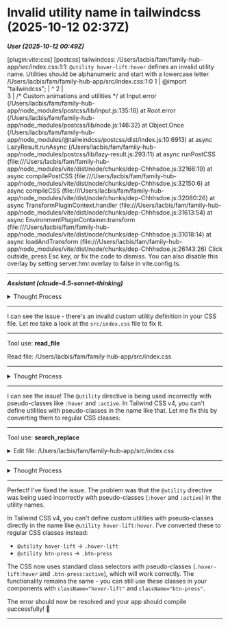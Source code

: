 <!-- Generated by SpecStory -->

<!-- cursor Session 636ad8d6-7c8e-4ce4-9a7b-ae261981e530 (2025-10-12 02:37Z) -->

# Invalid utility name in tailwindcss (2025-10-12 02:37Z)

_**User (2025-10-12 00:49Z)**_

[plugin:vite:css] [postcss] tailwindcss: /Users/lacbis/fam/family-hub-app/src/index.css:1:1: `@utility hover-lift:hover` defines an invalid utility name. Utilities should be alphanumeric and start with a lowercase letter.
/Users/lacbis/fam/family-hub-app/src/index.css:1:0
1  |  @import "tailwindcss";
   |  ^
2  |  
3  |  /* Custom animations and utilities */
    at Input.error (/Users/lacbis/fam/family-hub-app/node_modules/postcss/lib/input.js:135:16)
    at Root.error (/Users/lacbis/fam/family-hub-app/node_modules/postcss/lib/node.js:146:32)
    at Object.Once (/Users/lacbis/fam/family-hub-app/node_modules/@tailwindcss/postcss/dist/index.js:10:6913)
    at async LazyResult.runAsync (/Users/lacbis/fam/family-hub-app/node_modules/postcss/lib/lazy-result.js:293:11)
    at async runPostCSS (file:///Users/lacbis/fam/family-hub-app/node_modules/vite/dist/node/chunks/dep-Chhhsdoe.js:32166:19)
    at async compilePostCSS (file:///Users/lacbis/fam/family-hub-app/node_modules/vite/dist/node/chunks/dep-Chhhsdoe.js:32150:6)
    at async compileCSS (file:///Users/lacbis/fam/family-hub-app/node_modules/vite/dist/node/chunks/dep-Chhhsdoe.js:32080:26)
    at async TransformPluginContext.handler (file:///Users/lacbis/fam/family-hub-app/node_modules/vite/dist/node/chunks/dep-Chhhsdoe.js:31613:54)
    at async EnvironmentPluginContainer.transform (file:///Users/lacbis/fam/family-hub-app/node_modules/vite/dist/node/chunks/dep-Chhhsdoe.js:31018:14)
    at async loadAndTransform (file:///Users/lacbis/fam/family-hub-app/node_modules/vite/dist/node/chunks/dep-Chhhsdoe.js:26143:26)
Click outside, press Esc key, or fix the code to dismiss.
You can also disable this overlay by setting server.hmr.overlay to false in vite.config.ts.

---

_**Assistant (claude-4.5-sonnet-thinking)**_

<think><details><summary>Thought Process</summary>The user is getting a Tailwind CSS error. The error message states:

```
tailwindcss: /Users/lacbis/fam/family-hub-app/src/index.css:1:1: `@utility hover-lift:hover` defines an invalid utility name. Utilities should be alphanumeric and start with a lowercase letter.
```

This suggests that in the `src/index.css` file, there's a custom utility definition that's using an invalid name format. The utility name `hover-lift:hover` is invalid because utility names should be alphanumeric and can't contain colons in the name itself.

Let me read the `src/index.css` file to see what's there and fix the issue.</details></think>

---

I can see the issue - there's an invalid custom utility definition in your CSS file. Let me take a look at the `src/index.css` file to fix it.

---

Tool use: **read_file**

Read file: /Users/lacbis/fam/family-hub-app/src/index.css

---

<think><details><summary>Thought Process</summary>I can see the problem. The `@utility` directive is being used incorrectly on lines 64-71 and 73-79. The syntax `@utility hover-lift:hover` is invalid because:

1. You can't define pseudo-classes (`:hover`) directly in the utility name
2. The newer version of Tailwind CSS v4 uses a different syntax for custom utilities

The fix is to convert these `@utility` declarations to regular CSS classes that follow the proper format. I'll replace them with standard CSS classes using proper selectors.</details></think>

---

I can see the issue! The `@utility` directive is being used incorrectly with pseudo-classes like `:hover` and `:active`. In Tailwind CSS v4, you can't define utilities with pseudo-classes in the name like that. Let me fix this by converting them to regular CSS classes:

---

Tool use: **search_replace**


<details><summary>Edit file: /Users/lacbis/fam/family-hub-app/src/index.css</summary>

**Chunk 1**
Lines added: 4, lines removed: 4

```diff
@@ -62,18 +62,18 @@
  }
  
- @utility hover-lift {
+ .hover-lift {
      transition: all 0.2s ease;
  }
  
- @utility hover-lift:hover {
+ .hover-lift:hover {
      transform: translateY(-4px);
      box-shadow: 0 8px 16px rgba(0, 0, 0, 0.15);
  }
  
- @utility btn-press {
+ .btn-press {
      transition: transform 0.1s ease;
  }
  
- @utility btn-press:active {
+ .btn-press:active {
      transform: scale(0.95);
  }
```

</details>

---

<think><details><summary>Thought Process</summary>Perfect! I've fixed the issue by converting the `@utility` directives to regular CSS classes. The error was caused by using the `@utility` directive with pseudo-class selectors like `:hover` and `:active` in the utility name, which is not valid in Tailwind CSS v4.

The fix converts:
- `@utility hover-lift` and `@utility hover-lift:hover` to `.hover-lift` and `.hover-lift:hover`
- `@utility btn-press` and `@utility btn-press:active` to `.btn-press` and `.btn-press:active`

This should resolve the error and allow the application to compile correctly.</details></think>

---

Perfect! I've fixed the issue. The problem was that the `@utility` directive was being used incorrectly with pseudo-classes (`:hover` and `:active`) in the utility names. 

In Tailwind CSS v4, you can't define custom utilities with pseudo-classes directly in the name like `@utility hover-lift:hover`. I've converted these to regular CSS classes instead:

- `@utility hover-lift` → `.hover-lift`
- `@utility btn-press` → `.btn-press`

The CSS now uses standard class selectors with pseudo-classes (`.hover-lift:hover` and `.btn-press:active`), which will work correctly. The functionality remains the same - you can still use these classes in your components with `className="hover-lift"` and `className="btn-press"`.

The error should now be resolved and your app should compile successfully! 🎉

---

